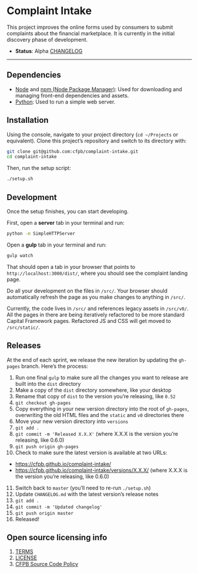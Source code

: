 # Complaint Intake

This project improves the online forms used by consumers to submit complaints about the financial marketplace. It is currently in the initial discovery phase of development.

- **Status**:  Alpha [CHANGELOG](/CHANGELOG.md)


----

## Dependencies

- [Node](http://nodejs.org) and [npm (Node Package Manager)](https://www.npmjs.com): Used for downloading and managing front-end dependencies and assets.
- [Python](https://www.python.org/): Used to run a simple web server.

## Installation

Using the console, navigate to your project directory (`cd ~/Projects` or equivalent). Clone this project’s repository and switch to its directory with:

```bash
git clone git@github.com:cfpb/complaint-intake.git
cd complaint-intake
```
Then, run the setup script:

```bash
./setup.sh
```

## Development

Once the setup finishes, you can start developing.

First, open a **server** tab in your terminal and run:

```bash
python -m SimpleHTTPServer
```

Open a **gulp** tab in your terminal and run:

```bash
gulp watch
```

That should open a tab in your browser that points to `http://localhost:3000/dist/`, where you should see the complaint landing page.

Do all your development on the files in `/src/`. Your browser should automatically refresh the page as you make changes to anything in `/src/`.

Currently, the code lives in `/src/` and references legacy assets in `/src/v0/`. All the pages in there are being iteratively refactored to be more standard Capital Framework pages. Refactored JS and CSS will get moved to `/src/static/`.

## Releases

At the end of each sprint, we release the new iteration by updating the `gh-pages` branch. Here’s the process:

1. Run one final `gulp` to make sure all the changes you want to release are built into the `dist` directory
2. Make a copy of the `dist` directory somewhere, like your desktop
3. Rename that copy of `dist` to the version you’re releasing, like `0.52`
4. `git checkout gh-pages`
5. Copy everything in your new version directory into the root of `gh-pages`, overwriting the old HTML files and the `static` and `v0` directories there
6. Move your new version directory into `versions`
7. `git add .`
8. `git commit -m 'Released X.X.X'` (where X.X.X is the version you’re releasing, like 0.6.0)
9. `git push origin gh-pages`
10. Check to make sure the latest version is available at two URLs:
  - https://cfpb.github.io/complaint-intake/
  - https://cfpb.github.io/complaint-intake/versions/X.X.X/ (where X.X.X is the version you’re releasing, like 0.6.0)
11. Switch back to `master` (you’ll need to re-run `./setup.sh`)
12. Update `CHANGELOG.md` with the latest version’s release notes
13. `git add .`
14. `git commit -m 'Updated changelog'`
15. `git push origin master`
16. Released!

## Open source licensing info
1. [TERMS](TERMS.md)
2. [LICENSE](LICENSE)
3. [CFPB Source Code Policy](https://github.com/cfpb/source-code-policy/)

